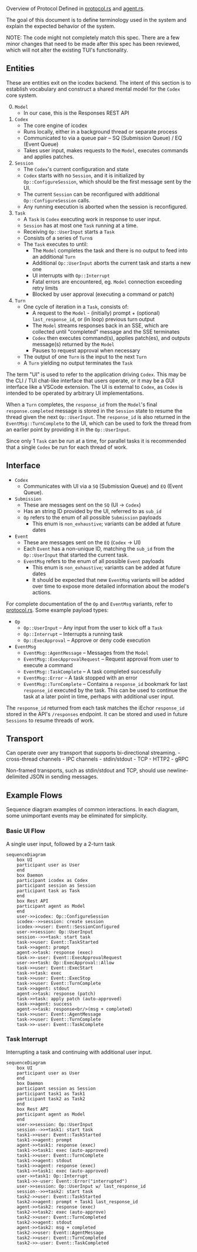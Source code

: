Overview of Protocol Defined in [protocol.rs](../core/src/protocol.rs) and [agent.rs](../core/src/agent.rs).

The goal of this document is to define terminology used in the system and explain the expected behavior of the system.

NOTE: The code might not completely match this spec. There are a few minor changes that need to be made after this spec has been reviewed, which will not alter the existing TUI's functionality.

## Entities

These are entities exit on the icodex backend. The intent of this section is to establish vocabulary and construct a shared mental model for the `Codex` core system.

0. `Model`
   - In our case, this is the Responses REST API
1. `Codex`
   - The core engine of icodex
   - Runs locally, either in a background thread or separate process
   - Communicated to via a queue pair – SQ (Submission Queue) / EQ (Event Queue)
   - Takes user input, makes requests to the `Model`, executes commands and applies patches.
2. `Session`
   - The `Codex`'s current configuration and state
   - `Codex` starts with no `Session`, and it is initialized by `Op::ConfigureSession`, which should be the first message sent by the UI.
   - The current `Session` can be reconfigured with additional `Op::ConfigureSession` calls.
   - Any running execution is aborted when the session is reconfigured.
3. `Task`
   - A `Task` is `Codex` executing work in response to user input.
   - `Session` has at most one `Task` running at a time.
   - Receiving `Op::UserInput` starts a `Task`
   - Consists of a series of `Turn`s
   - The `Task` executes to until:
     - The `Model` completes the task and there is no output to feed into an additional `Turn`
     - Additional `Op::UserInput` aborts the current task and starts a new one
     - UI interrupts with `Op::Interrupt`
     - Fatal errors are encountered, eg. `Model` connection exceeding retry limits
     - Blocked by user approval (executing a command or patch)
4. `Turn`
   - One cycle of iteration in a `Task`, consists of:
     - A request to the `Model` - (initially) prompt + (optional) `last_response_id`, or (in loop) previous turn output
     - The `Model` streams responses back in an SSE, which are collected until "completed" message and the SSE terminates
     - `Codex` then executes command(s), applies patch(es), and outputs message(s) returned by the `Model`
     - Pauses to request approval when necessary
   - The output of one `Turn` is the input to the next `Turn`
   - A `Turn` yielding no output terminates the `Task`

The term "UI" is used to refer to the application driving `Codex`. This may be the CLI / TUI chat-like interface that users operate, or it may be a GUI interface like a VSCode extension. The UI is external to `Codex`, as `Codex` is intended to be operated by arbitrary UI implementations.

When a `Turn` completes, the `response_id` from the `Model`'s final `response.completed` message is stored in the `Session` state to resume the thread given the next `Op::UserInput`. The `response_id` is also returned in the `EventMsg::TurnComplete` to the UI, which can be used to fork the thread from an earlier point by providing it in the `Op::UserInput`.

Since only 1 `Task` can be run at a time, for parallel tasks it is recommended that a single `Codex` be run for each thread of work.

## Interface

- `Codex`
  - Communicates with UI via a `SQ` (Submission Queue) and `EQ` (Event Queue).
- `Submission`
  - These are messages sent on the `SQ` (UI -> `Codex`)
  - Has an string ID provided by the UI, referred to as `sub_id`
  - `Op` refers to the enum of all possible `Submission` payloads
    - This enum is `non_exhaustive`; variants can be added at future dates
- `Event`
  - These are messages sent on the `EQ` (`Codex` -> UI)
  - Each `Event` has a non-unique ID, matching the `sub_id` from the `Op::UserInput` that started the current task.
  - `EventMsg` refers to the enum of all possible `Event` payloads
    - This enum is `non_exhaustive`; variants can be added at future dates
    - It should be expected that new `EventMsg` variants will be added over time to expose more detailed information about the model's actions.

For complete documentation of the `Op` and `EventMsg` variants, refer to [protocol.rs](../core/src/protocol.rs). Some example payload types:

- `Op`
  - `Op::UserInput` – Any input from the user to kick off a `Task`
  - `Op::Interrupt` – Interrupts a running task
  - `Op::ExecApproval` – Approve or deny code execution
- `EventMsg`
  - `EventMsg::AgentMessage` – Messages from the `Model`
  - `EventMsg::ExecApprovalRequest` – Request approval from user to execute a command
  - `EventMsg::TaskComplete` – A task completed successfully
  - `EventMsg::Error` – A task stopped with an error
  - `EventMsg::TurnComplete` – Contains a `response_id` bookmark for last `response_id` executed by the task. This can be used to continue the task at a later point in time, perhaps with additional user input.

The `response_id` returned from each task matches the iEchor `response_id` stored in the API's `/responses` endpoint. It can be stored and used in future `Sessions` to resume threads of work.

## Transport

Can operate over any transport that supports bi-directional streaming. - cross-thread channels - IPC channels - stdin/stdout - TCP - HTTP2 - gRPC

Non-framed transports, such as stdin/stdout and TCP, should use newline-delimited JSON in sending messages.

## Example Flows

Sequence diagram examples of common interactions. In each diagram, some unimportant events may be eliminated for simplicity.

### Basic UI Flow

A single user input, followed by a 2-turn task

```mermaid
sequenceDiagram
    box UI
    participant user as User
    end
    box Daemon
    participant icodex as Codex
    participant session as Session
    participant task as Task
    end
    box Rest API
    participant agent as Model
    end
    user->>icodex: Op::ConfigureSession
    icodex-->>session: create session
    icodex->>user: Event::SessionConfigured
    user->>session: Op::UserInput
    session-->>+task: start task
    task->>user: Event::TaskStarted
    task->>agent: prompt
    agent->>task: response (exec)
    task->>-user: Event::ExecApprovalRequest
    user->>+task: Op::ExecApproval::Allow
    task->>user: Event::ExecStart
    task->>task: exec
    task->>user: Event::ExecStop
    task->>user: Event::TurnComplete
    task->>agent: stdout
    agent->>task: response (patch)
    task->>task: apply patch (auto-approved)
    task->>agent: success
    agent->>task: response<br/>(msg + completed)
    task->>user: Event::AgentMessage
    task->>user: Event::TurnComplete
    task->>-user: Event::TaskComplete
```

### Task Interrupt

Interrupting a task and continuing with additional user input.

```mermaid
sequenceDiagram
    box UI
    participant user as User
    end
    box Daemon
    participant session as Session
    participant task1 as Task1
    participant task2 as Task2
    end
    box Rest API
    participant agent as Model
    end
    user->>session: Op::UserInput
    session-->>+task1: start task
    task1->>user: Event::TaskStarted
    task1->>agent: prompt
    agent->>task1: response (exec)
    task1->>task1: exec (auto-approved)
    task1->>user: Event::TurnComplete
    task1->>agent: stdout
    task1->>agent: response (exec)
    task1->>task1: exec (auto-approved)
    user->>task1: Op::Interrupt
    task1->>-user: Event::Error("interrupted")
    user->>session: Op::UserInput w/ last_response_id
    session-->>+task2: start task
    task2->>user: Event::TaskStarted
    task2->>agent: prompt + Task1 last_response_id
    agent->>task2: response (exec)
    task2->>task2: exec (auto-approve)
    task2->>user: Event::TurnCompleted
    task2->>agent: stdout
    agent->>task2: msg + completed
    task2->>user: Event::AgentMessage
    task2->>user: Event::TurnCompleted
    task2->>-user: Event::TaskCompleted
```
